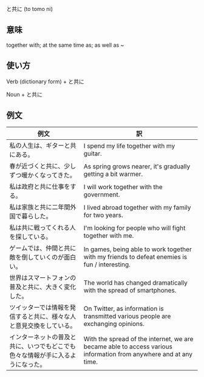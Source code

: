 と共に (to tomo ni)

## 意味

together with; at the same time as; as well as ~

## 使い方

Verb (dictionary form)	+   と共に

Noun    +   と共に


## 例文

|例文|訳|
| --- | --- |
|私の人生は、ギターと共にある。|I spend my life together with my guitar.|
|春が近づくと共に、少しずつ暖かくなってきた。|As spring grows nearer, it's gradually getting a bit warmer.|
|私は政府と共に仕事をする。|I will work together with the government.|
|私は家族と共に二年間外国で暮らした。|I lived abroad together with my family for two years.|
|私は共に戦ってくれる人を探している。|I'm looking for people who will fight together with me.|
|ゲームでは、仲間と共に敵を倒していくのが面白い。|In games, being able to work together with my friends to defeat enemies is fun / interesting.|
|世界はスマートフォンの普及と共に、大きく変化した。|The world has changed dramatically with the spread of smartphones.|
|ツイッターでは情報を発信すると共に、様々な人と意見交換をしている。|On Twitter, as information is transmitted various people are exchanging opinions.|
|インターネットの普及と共に、いつでもどこでも色々な情報が手に入るようになった。|With the spread of the internet, we are became able to access various information from anywhere and at any time.|